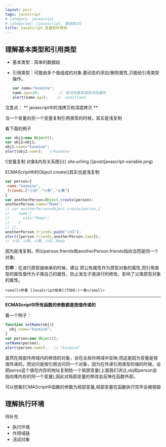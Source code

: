 ```yaml
---
layout: post
tags: javascript
# category: javascript
# categories: [javascript, 基础知识]
title: JavaScript 变量和作用域
---
```


## 理解基本类型和引用类型
- 基本类型：简单的数据段
- 引用类型：可能由多个值组成的对象.要动态的添加/删除属性,只能给引用类型操作。

  ```javascript
  var name="kasmine";
  name.age=20;         // 尝试给基本类型添加属性
  alert(name.age);    //  undifined
  ```

注意点：
** javascript中的浅拷贝和深度拷贝 **

  当一个变量向另一个变量复制引用类型的时候，其实是浅复制

  看下面的例子
  ```javascript
  var obj1=new Object();
  var obj2=obj1;
  obj1.name="kasmine";
  alert(obj2.name);   //kasmine
  ```
![变量复制 对象&内存关系图]({{ site.urlimg }}post/javascript-variable.png)

 ECMAScript中的Object.create()其实也是浅复制
 ```javascript
var person={
  name:"kasmine",
  friends:["小白","小黑","小黄"]
}
var anotherPerson=Object.create(person);
anotherPerson.name="Momo";
// var anotherPerson=Object.create(person,{
//    name:{
//      vale:"Momo";
//    }
// });
anotherPerson.friends.push("小红");
alert([person.friends,anotherPerson.name]);
// 小白，小黑，小黄，小红，Momo
 ```
因为是浅复制，所以person.friends和anotherPerson.friends指向当而是同一个对象;

  **引申**：在进行原型链继承的时候，建议 把公有属性作为原型对象的属性,而引用类型的属性值作为子类自己的属性，防止发生子类进行的修改，影响了父类原型对象的属性。

    <small>参看 [JavaScript继承](TODO:)一章</small>
---

**ECMAScript中所有函数的参数都是按值传递的**

  看一个例子：

  ```javascript
  function setName(obj){
    obj.name="kasmine";
  }
  var person=new Object();
  setName(person);
  alert(person.name);   // "kasmine"

  ```
  虽然在局部作用域内的修改的对象，会在全局作用域中反映,但这是因为变量是按值传递的，而访问是按引用访问同一个对象，因为在传递引用类型的值的时候，会把perso这个值在内存的地址复制给一个局部变量(上面我们讲过,obj和person会指向堆内存的同一个变量),因此对局部变量的修改会反映在函数外部。

  可以想象ECMAScript中函数的参数为局部变量,局部变量在函数执行完毕会被销毁


## 理解执行环境
待补充
- 执行环境
- 作用域链
- 活动对象
